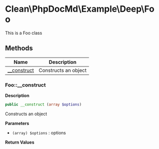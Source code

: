 # Clean\PhpDocMd\Example\Deep\Foo  

This is a Foo class

## Methods

| Name | Description |
|------|-------------|
|[__construct](#foo__construct)|Constructs an object|


### Foo::__construct  

**Description**

```php
public __construct (array $options)
```

Constructs an object 

 

**Parameters**

* `(array) $options`
: options  

**Return Values**



